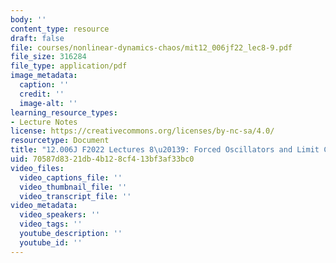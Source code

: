 ```yaml
---
body: ''
content_type: resource
draft: false
file: courses/nonlinear-dynamics-chaos/mit12_006jf22_lec8-9.pdf
file_size: 316284
file_type: application/pdf
image_metadata:
  caption: ''
  credit: ''
  image-alt: ''
learning_resource_types:
- Lecture Notes
license: https://creativecommons.org/licenses/by-nc-sa/4.0/
resourcetype: Document
title: "12.006J F2022 Lectures 8\u20139: Forced Oscillators and Limit Cycles"
uid: 70587d83-21db-4b12-8cf4-13bf3af33bc0
video_files:
  video_captions_file: ''
  video_thumbnail_file: ''
  video_transcript_file: ''
video_metadata:
  video_speakers: ''
  video_tags: ''
  youtube_description: ''
  youtube_id: ''
---
```


